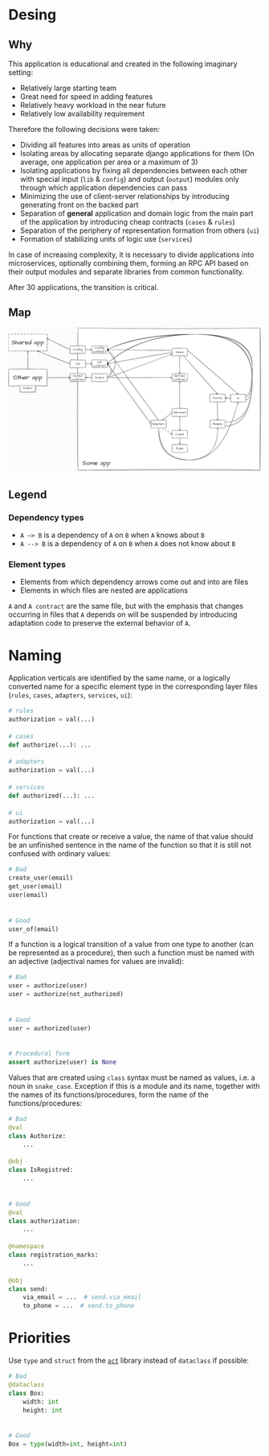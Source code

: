 # Desing
## Why
This application is educational and created in the following imaginary setting:
- Relatively large starting team
- Great need for speed in adding features
- Relatively heavy workload in the near future
- Relatively low availability requirement

Therefore the following decisions were taken:
- Dividing all features into areas as units of operation
- Isolating areas by allocating separate django applications for them (On average, one application per area or a maximum of 3)
- Isolating applications by fixing all dependencies between each other with special input (`lib` & `config`) and output (`output`) modules only through which application dependencies can pass
- Minimizing the use of client-server relationships by introducing generating front on the backed part
- Separation of **general** application and domain logic from the main part of the application by introducing cheap contracts (`cases` & `rules`)
- Separation of the periphery of representation formation from others (`ui`)
- Formation of stabilizing units of logic use (`services`)

In case of increasing complexity, it is necessary to divide applications into microservices, optionally combining them, forming an RPC API based on their output modules and separate libraries from common functionality.

After 30 applications, the transition is critical.

## Map
<img src="https://github.com/TheArtur128/ToDo/blob/main/decor/design.webp"/>

## Legend
### Dependency types
- `A —> B` is a dependency of `A` on `B` when `A` knows about `B`
- `A --> B` is a dependency of `A` on `B` when `A` does not know about `B`

### Element types
- Elements from which dependency arrows come out and into are files</br>
- Elements in which files are nested are applications

`A` and `A contract` are the same file, but with the emphasis that changes occurring in files that `A` depends on will be suspended by introducing adaptation code to preserve the external behavior of `A`.</br>

# Naming

Application verticals are identified by the same name, or a logically converted name for a specific element type in the corresponding layer files (`rules`, `cases`, `adapters`, `services`, `ui`):
```py
# rules
authorization = val(...)

# cases
def authorize(...): ...

# adapters
authorization = val(...)

# services
def authorized(...): ...

# ui
authorization = val(...)
```

For functions that create or receive a value, the name of that value should be an unfinished sentence in the name of the function so that it is still not confused with ordinary values:
```py
# Bad
create_user(email)
get_user(email)
user(email)


# Good
user_of(email)
```

If a function is a logical transition of a value from one type to another (can be represented as a procedure), then such a function must be named with an adjective (adjectival names for values are invalid):
```py
# Bad
user = authorize(user)
user = authorize(not_authorized)


# Good
user = authorized(user)


# Procedural form
assert authorize(user) is None
```

Values that are created using `class` syntax must be named as values, i.e. a noun in `snake_case`. Exception if this is a module and its name, together with the names of its functions/procedures, form the name of the functions/procedures:
```py
# Bad
@val
class Authorize:
    ...

@obj
class IsRegistred:
    ...


# Good
@val
class authorization:
    ...

@namespace
class registration_marks:
    ...

@obj
class send:
    via_email = ...  # send.via_email
    to_phone = ...  # send.to_phone
```

# Priorities

Use `type` and `struct` from the [`act`](https://github.com/TheArtur128/Act) library instead of `dataclass` if possible:
```py
# Bad
@dataclass
class Box:
    width: int
    height: int


# Good
Box = type(width=int, height=int)
```
